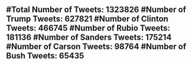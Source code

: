 #Total Number of Tweets: 1323826 
#Number of Trump Tweets: 627821
#Number of Clinton Tweets: 466745
#Number of Rubio Tweets: 181136
#Number of Sanders Tweets: 175214
#Number of Carson Tweets: 98764
#Number of Bush Tweets: 65435
---
